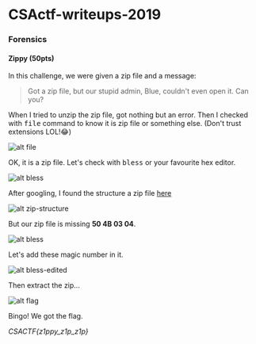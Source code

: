 # CSActf-writeups-2019

### Forensics

 #### Zippy (50pts)

  In this challenge, we were given a zip file and a message:
  > Got a zip file, but our stupid admin, Blue, couldn't even open it. Can you?
  
  When I tried to unzip the zip file, got nothing but an error. Then I checked with <tt>file</tt> command to know it is zip file or something else. (Don't trust extensions LOL!:joy:)
  
  ![alt file](https://github.com/Towtex/CSActf-writeups-2019/blob/master/zippy/file)
  
  OK, it is a zip file. Let's check with <tt>bless</tt> or your favourite hex editor.
  
  ![alt bless](https://github.com/Towtex/CSActf-writeups-2019/blob/master/zippy/bless.png)
  
  After googling, I found the structure a zip file [here](https://users.cs.jmu.edu/buchhofp/forensics/formats/pkzip.html "The structure of a PKzip file")
  
  ![alt zip-structure](https://github.com/Towtex/CSActf-writeups-2019/blob/master/zippy/zip-structure)
  
  But our zip file is missing **50 4B 03 04**.
  
  ![alt bless](https://github.com/Towtex/CSActf-writeups-2019/blob/master/zippy/bless)
  
  Let's add these magic number in it.
  
  ![alt bless-edited](https://github.com/Towtex/CSActf-writeups-2019/blob/master/zippy/bless-edited)
  
  Then extract the zip...
  
  ![alt flag](https://github.com/Towtex/CSActf-writeups-2019/blob/master/zippy/flag.png)
  
  Bingo! We got the flag.
  
  *CSACTF{z1ppy_z1p_z1p}*
